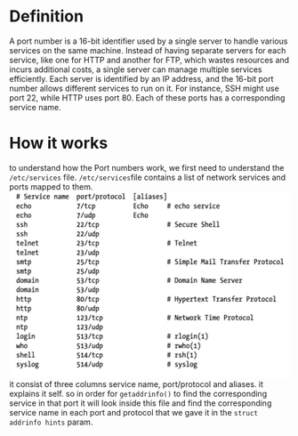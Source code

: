 # Definition
A port number is a 16-bit identifier used by a single server to handle various services on the same machine. Instead of having separate servers for each service, like one for HTTP and another for FTP, which wastes resources and incurs additional costs, a single server can manage multiple services efficiently. Each server is identified by an IP address, and the 16-bit port number allows different services to run on it. For instance, SSH might use port 22, while HTTP uses port 80. Each of these ports has a corresponding service name.

# How it works
to understand how the Port numbers work, we first need to understand the `/etc/services` file.
`/etc/services`file contains a list of network services and ports mapped to them.
![list of services](media/list_of_services.png)
it consist of three columns service name, port/protocol and aliases. it explains it self.
so in order for `getaddrinfo()` to find the corresponding service in that port it will look inside this file and find the corresponding service name in each port and protocol that we gave it in the `struct addrinfo hints` param.

